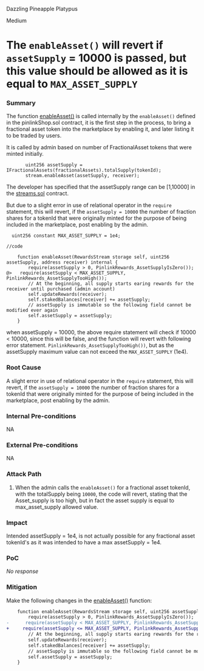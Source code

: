 Dazzling Pineapple Platypus

Medium

# The `enableAsset()` will revert if `assetSupply` = 10000 is passed, but this value should be allowed as it is equal to `MAX_ASSET_SUPPLY`

### Summary

The function [enableAsset()](https://github.com/sherlock-audit/2025-03-pinlink-rwa-tokenized-depin-marketplace/blob/main/marketplace-contracts/src/marketplaces/streams.sol#L64-L72) is called internally by the `enableAsset()`  defined in the pinlinkShop.sol contract, it is the first step in the process, to bring a fractional asset token into the marketplace by enabling it, and later listing it to be traded by users.

It is called by admin based on number of FractionalAsset tokens that were minted initially.

```solidity
       uint256 assetSupply = IFractionalAssets(fractionalAssets).totalSupply(tokenId);
       stream.enableAsset(assetSupply, receiver);
```

The developer has specified that the assetSupply range can be [1,10000] in the [streams.sol](https://github.com/sherlock-audit/2025-03-pinlink-rwa-tokenized-depin-marketplace/blob/main/marketplace-contracts/src/marketplaces/streams.sol#L47) contract.

But due to a slight error in use of relational operator in the `require` statement, this will revert, if the `assetSupply = 10000` the number of fraction shares for a tokenId  that were originally minted for the purpose of being included in the marketplace, post enabling by the admin.

```solidity
  uint256 constant MAX_ASSET_SUPPLY = 1e4;
  
//code

    function enableAsset(RewardsStream storage self, uint256 assetSupply, address receiver) internal {
        require(assetSupply > 0, PinlinkRewards_AssetSupplyIsZero());
@>   require(assetSupply < MAX_ASSET_SUPPLY, PinlinkRewards_AssetSupplyTooHigh());
        // At the beginning, all supply starts earing rewards for the receiver until purchased (admin account)
        self.updateRewards(receiver);
        self.stakedBalances[receiver] += assetSupply;
        // assetSupply is immutable so the following field cannot be modified ever again
        self.assetSupply = assetSupply;
    }

```

when assetSupply = 10000, the above require statement will check if 10000 < 10000, since this will be false, and the function will revert with following error statement. `PinlinkRewards_AssetSupplyTooHigh())`, but as the assetSupply maximum value can not exceed the `MAX_ASSET_SUPPLY` (1e4).

### Root Cause

A slight error in use of relational operator in the `require` statement, this will revert, if the `assetSupply = 10000` the number of fraction shares for a tokenId  that were originally minted for the purpose of being included in the marketplace, post enabling by the admin.

### Internal Pre-conditions

NA

### External Pre-conditions

NA

### Attack Path

1. When the admin calls the `enableAsset()` for a fractional asset tokenId, with the totalSupply being `10000`, the code will revert, stating that the Asset_supply is too high, but in fact the asset supply is equal to max_asset_supply allowed value.  

### Impact

Intended assetSupply = 1e4, is not actually possible for any fractional asset tokenId's as it was intended to have a max assetSupply = 1e4.

### PoC

_No response_

### Mitigation

Make the following changes in the [enableAsset()](https://github.com/sherlock-audit/2025-03-pinlink-rwa-tokenized-depin-marketplace/blob/main/marketplace-contracts/src/marketplaces/streams.sol#L64-L72) function:

```diff
    function enableAsset(RewardsStream storage self, uint256 assetSupply, address receiver) internal {
        require(assetSupply > 0, PinlinkRewards_AssetSupplyIsZero());
-      require(assetSupply < MAX_ASSET_SUPPLY, PinlinkRewards_AssetSupplyTooHigh());
+     require(assetSupply <= MAX_ASSET_SUPPLY, PinlinkRewards_AssetSupplyTooHigh());
        // At the beginning, all supply starts earing rewards for the receiver until purchased (admin account)
        self.updateRewards(receiver);
        self.stakedBalances[receiver] += assetSupply;
        // assetSupply is immutable so the following field cannot be modified ever again
        self.assetSupply = assetSupply;
    }
```